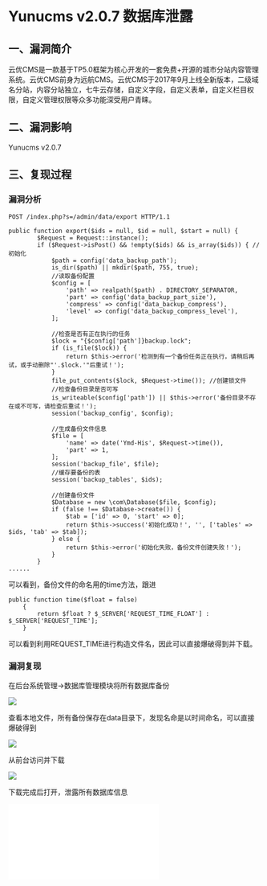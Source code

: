 Yunucms v2.0.7 数据库泄露
=========================

一、漏洞简介
------------

云优CMS是一款基于TP5.0框架为核心开发的一套免费+开源的城市分站内容管理系统。云优CMS前身为远航CMS。云优CMS于2017年9月上线全新版本，二级域名分站，内容分站独立，七牛云存储，自定义字段，自定义表单，自定义栏目权限，自定义管理权限等众多功能深受用户青睐。

二、漏洞影响
------------

Yunucms v2.0.7

三、复现过程
------------

### 漏洞分析

    POST /index.php?s=/admin/data/export HTTP/1.1

    public function export($ids = null, $id = null, $start = null) {
            $Request = Request::instance();
            if ($Request->isPost() && !empty($ids) && is_array($ids)) { //初始化
                $path = config('data_backup_path');
                is_dir($path) || mkdir($path, 755, true);
                //读取备份配置
                $config = [
                    'path' => realpath($path) . DIRECTORY_SEPARATOR,
                    'part' => config('data_backup_part_size'),
                    'compress' => config('data_backup_compress'),
                    'level' => config('data_backup_compress_level'),
                ];

                //检查是否有正在执行的任务
                $lock = "{$config['path']}backup.lock";
                if (is_file($lock)) {
                    return $this->error('检测到有一个备份任务正在执行，请稍后再试，或手动删除"'.$lock.'"后重试！');
                }
                file_put_contents($lock, $Request->time()); //创建锁文件
                //检查备份目录是否可写
                is_writeable($config['path']) || $this->error('备份目录不存在或不可写，请检查后重试！');
                session('backup_config', $config);

                //生成备份文件信息
                $file = [
                    'name' => date('Ymd-His', $Request->time()),
                    'part' => 1,
                ];
                session('backup_file', $file);
                //缓存要备份的表
                session('backup_tables', $ids);

                //创建备份文件
                $Database = new \com\Database($file, $config);
                if (false !== $Database->create()) {
                    $tab = ['id' => 0, 'start' => 0];
                    return $this->success('初始化成功！', '', ['tables' => $ids, 'tab' => $tab]);
                } else {
                    return $this->error('初始化失败，备份文件创建失败！');
                }
            }
    ......

可以看到，备份文件的命名用的time方法，跟进

    public function time($float = false)
        {
            return $float ? $_SERVER['REQUEST_TIME_FLOAT'] : $_SERVER['REQUEST_TIME'];
        }

可以看到利用REQUEST\_TIME进行构造文件名，因此可以直接爆破得到并下载。

### 漏洞复现

在后台系统管理-\>数据库管理模块将所有数据库备份

![](/Users/aresx/Documents/VulWiki/.resource/Yunucmsv2.0.7数据库泄露/media/rId26.png)

查看本地文件，所有备份保存在data目录下，发现名命是以时间命名，可以直接爆破得到

![](/Users/aresx/Documents/VulWiki/.resource/Yunucmsv2.0.7数据库泄露/media/rId27.png)

从前台访问并下载

![](/Users/aresx/Documents/VulWiki/.resource/Yunucmsv2.0.7数据库泄露/media/rId28.png)

下载完成后打开，泄露所有数据库信息

![](/Users/aresx/Documents/VulWiki/.resource/Yunucmsv2.0.7数据库泄露/media/rId29.shtml)
